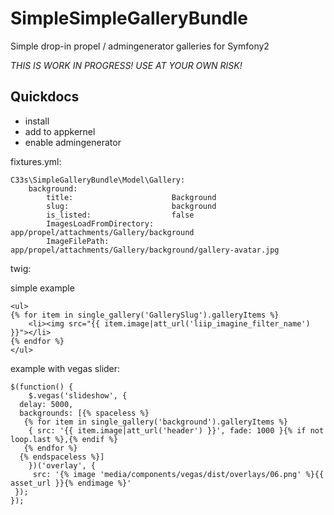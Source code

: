 SimpleSimpleGalleryBundle
===================

Simple drop-in propel / admingenerator galleries for Symfony2

*THIS IS WORK IN PROGRESS! USE AT YOUR OWN RISK!*


## Quickdocs

- install
- add to appkernel
- enable admingenerator


fixtures.yml:
```
C33s\SimpleGalleryBundle\Model\Gallery:
    background:
        title:                      Background
        slug:                       background
        is_listed:                  false
        ImagesLoadFromDirectory:    app/propel/attachments/Gallery/background
        ImageFilePath:              app/propel/attachments/Gallery/background/gallery-avatar.jpg
```

twig:

simple example
```
<ul>
{% for item in single_gallery('GallerySlug').galleryItems %}
	<li><img src="{{ item.image|att_url('liip_imagine_filter_name') }}"></li>
{% endfor %}
</ul>
```

example with vegas slider:
```
$(function() {
    $.vegas('slideshow', {
  delay: 5000,
  backgrounds: [{% spaceless %}
   {% for item in single_gallery('background').galleryItems %}
    { src: '{{ item.image|att_url('header') }}', fade: 1000 }{% if not loop.last %},{% endif %}
   {% endfor %}
  {% endspaceless %}]
    })('overlay', {
     src: '{% image 'media/components/vegas/dist/overlays/06.png' %}{{ asset_url }}{% endimage %}'
 });
});
```

